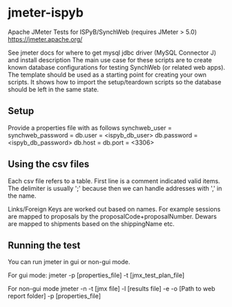 # jmeter-ispyb
Apache JMeter Tests for ISPyB/SynchWeb (requires JMeter > 5.0) https://jmeter.apache.org/

See jmeter docs for where to get mysql jdbc driver (MySQL Connector J) and install description
The main use case for these scripts are to create known database configurations for testing SynchWeb (or related web apps).
The template should be used as a starting point for creating your own scripts.
It shows how to import the setup/teardown scripts so the database should be left in the same state.

## Setup
Provide a properties file with <examples> as follows
synchweb_user = <boaty>
synchweb_password = <mcboatface>
db.user = <ispyb_db_user>
db.password = <ispyb_db_password>
db.host = <localhost>
db.port = <3306>

## Using the csv files
Each csv file refers to a table.
First line is a comment indicated valid items.
The delimiter is usually ';' because then we can handle addresses with ',' in the name.

Links/Foreign Keys are worked out based on names.
For example sessions are mapped to proposals by the proposalCode+proposalNumber. 
Dewars are mapped to shipments based on the shippingName etc.

## Running the test
You can run jmeter in gui or non-gui mode.

For gui mode:
jmeter -p [properties_file] -t [jmx_test_plan_file]

For non-gui mode
jmeter -n -t [jmx file] -l [results file] -e -o [Path to web report folder] -p [properties_file]
